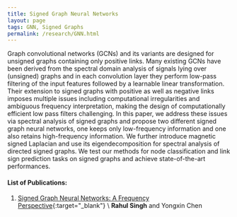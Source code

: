 ```yaml
---
title: Signed Graph Neural Networks
layout: page
tags: GNN, Signed Graphs
permalink: /research/GNN.html
---
```


Graph convolutional networks (GCNs) and its variants are designed for unsigned graphs containing only positive links. 
Many existing GCNs have been derived from the spectral domain analysis of signals lying over (unsigned) graphs and in each convolution layer 
they perform low-pass filtering of the input features followed by a learnable linear transformation. 
Their extension to signed graphs with positive as well as negative links imposes multiple issues including computational irregularities and
ambiguous frequency interpretation, making the design of computationally efficient low pass filters challenging. 
In this paper, we address these issues via spectral analysis of signed graphs and propose two different signed graph neural networks, 
one keeps only low-frequency information and one also retains high-frequency information. 
We further introduce magnetic signed Laplacian and use its eigendecomposition for spectral analysis of directed signed graphs.
We test our methods for node classification and link sign prediction tasks on signed graphs and achieve state-of-the-art performances.

#### List of Publications: ####


1. [Signed Graph Neural Networks: A Frequency Perspective](https://arxiv.org/pdf/2208.07323.pdf){:target="_blank"} \\
**Rahul Singh** and Yongxin Chen 

